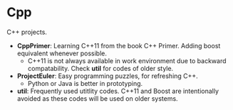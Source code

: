 Cpp
===
C++ projects.

* **CppPrimer**: Learning C++11 from the book C++ Primer. Adding boost equivalent whenever possible.
  * C++11 is not always available in work environment due to backward compatability. Check **util** for codes of older style.
* **ProjectEuler**: Easy programming puzzles, for refreshing C++.
  * Python or Java is better in prototyping.
* **util**: Frequently used utitlity codes. C++11 and Boost are intentionally avoided as these codes will be used on older systems.